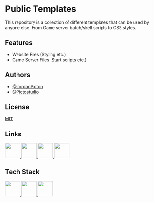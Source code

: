# Public Templates
This repository is a collection of different templates that can be used by anyone else. From Game server batch/shell scripts to CSS styles.

## Features
- Website Files (Styling etc.)
- Game Server Files (Start scripts etc.)

## Authors
- [@JordanPicton](https://github.com/JordanPicton)
- [@Pictostudio](https://github.com/Pictostudio)

## License
[MIT](https://choosealicense.com/licenses/mit/)

## Links
  <a href="https://pictostudio.co.uk">
    <img id="website" alt="" width="50" src="https://www.svgrepo.com/show/447845/website-click.svg" />
  </a>
  <a href="https://github.com/Pictostudio">
    <img id="github" alt="" width="50" src="https://www.svgrepo.com/show/512317/github-142.svg" />
  </a>
  <a href="https://www.youtube.com/@Pictostudio">
    <img id="youtube" alt="" width="50" src="https://www.iconpacks.net/icons/1/free-youtube-icon-123-thumb.png" />
  </a>
  <a href="https://paypal.me/pictostudio?country.x=GB&locale.x=en_GB">
    <img id="paypal-me" alt="" width="50" src="https://www.svgrepo.com/show/394337/paypal-p.svg"/>
  </a>

## Tech Stack
<div>
<a href="https://developer.mozilla.org/en-US/docs/Glossary/HTML5">
  <img style="width:50px;" src="https://static-00.iconduck.com/assets.00/html-icon-1451x2048-69sehqrp.png"/>
</a>
<a href="https://developer.mozilla.org/en-US/docs/Web/CSS">
  <img style="width:50px;" src="https://upload.wikimedia.org/wikipedia/commons/thumb/d/d5/CSS3_logo_and_wordmark.svg/1200px-CSS3_logo_and_wordmark.svg.png"/>
</a>
<a href="https://developer.mozilla.org/en-US/docs/Web/CSS">
  <img style="width:50px;" src="https://upload.wikimedia.org/wikipedia/commons/d/d4/Javascript-shield.svg"/>
</a>
</div>